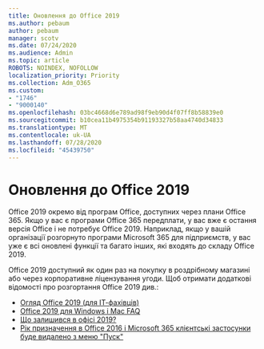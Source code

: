 ```yaml
---
title: Оновлення до Office 2019
ms.author: pebaum
author: pebaum
manager: scotv
ms.date: 07/24/2020
ms.audience: Admin
ms.topic: article
ROBOTS: NOINDEX, NOFOLLOW
localization_priority: Priority
ms.collection: Adm_O365
ms.custom:
- "1746"
- "9000140"
ms.openlocfilehash: 03bc4668d6e789ad98f9eb90d4f07ff8b58839e0
ms.sourcegitcommit: b10cea11b4975354b91193327b58aa4740d34833
ms.translationtype: MT
ms.contentlocale: uk-UA
ms.lasthandoff: 07/28/2020
ms.locfileid: "45439750"
---
```

# <a name="update-to-office-2019"></a>Оновлення до Office 2019

Office 2019 окремо від програм Office, доступних через плани Office 365. Якщо у вас є програми Office 365 передплати, у вас вже є остання версія Office і не потребує Office 2019. Наприклад, якщо у вашій організації розгорнуто програми Microsoft 365 для підприємств, у вас уже є всі оновлені функції та багато інших, які входять до складу Office 2019.

Office 2019 доступний як один раз на покупку в роздрібному магазині або через корпоративне ліцензування угоди. Щоб отримати додаткові відомості про розгортання Office 2019 див.:  

- [Огляд Office 2019 (для ІТ-фахівців)](https://docs.microsoft.com/deployoffice/office2019/overview)  
- [Office 2019 для Windows і Mac FAQ](https://support.microsoft.com/help/4133312)  
- [Що залишився в офісі 2019?](https://docs.microsoft.com/deployoffice/office2019/overview#whats-stayed-the-same-in-office-2019)  
- [Рік призначення в Office 2016 і Microsoft 365 клієнтські застосунки буде видалено з меню "Пуск"](https://support.office.com/article/8fe5e052-76d2-49de-af30-2e84ed3da907?wt.mc_id=Alchemy_ClientDIA)